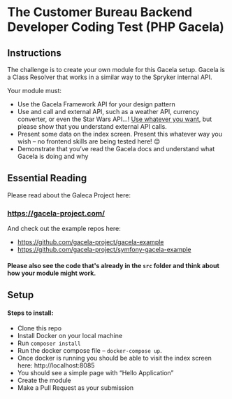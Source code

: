 # The Customer Bureau Backend Developer Coding Test (PHP Gacela)

## Instructions

The challenge is to create your own module for this Gacela setup. Gacela is a Class Resolver that works in a similar way to the Spryker internal API.

Your module must:
- Use the Gacela Framework API for your design pattern
- Use and call and external API, such as a weather API, currency converter, or even the Star Wars API…! <a href="https://betterprogramming.pub/a-curated-list-of-100-cool-and-fun-public-apis-to-inspire-your-next-project-7600ce3e9b3" target="_blank">Use whatever you want</a>,
but please show that you understand external API calls.
- Present some data on the index screen. Present this whatever way you wish – no frontend skills are being tested here! 😊
- Demonstrate that you’ve read the Gacela docs and understand what Gacela is doing and why

## Essential Reading

Please read about the Galeca Project here:

### https://gacela-project.com/

And check out the example repos here:

- https://github.com/gacela-project/gacela-example
- https://github.com/gacela-project/symfony-gacela-example

#### Please also see the code that's already in the `src` folder and think about how your module might work.

## Setup

#### Steps to install:

- Clone this repo
- Install Docker on your local machine
- Run `composer install`
- Run the docker compose file – `docker-compose up`.
- Once docker is running you should be able to visit the index screen here: http://localhost:8085
- You should see a simple page with “Hello Application”
- Create the module
- Make a Pull Request as your submission




